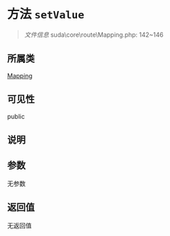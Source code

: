 # 方法 `setValue`

> *文件信息* suda\core\route\Mapping.php: 142~146

## 所属类 

[Mapping](../Mapping.md)

## 可见性

public

## 说明



## 参数


无参数


## 返回值

无返回值
